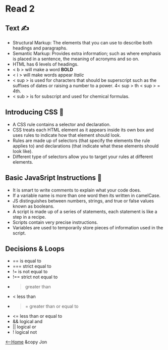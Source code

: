# Read 2

## Text ✍️
- Structural Markup: The elements that you can use to describe both headings and paragraphs.
- Semantic Markup: Provides extra information; such as where emphasis is placed in a sentence, the meaning of acronyms and so on.
- HTML has 6 levels of headings.
- < b > will make a word **BOLD**
- < i > will make words appear *Italic*
- < sup > is used for characters that should be superscript such as the suffixes of dates or raising a number to a power. 4< sup > th < sup > = 4th.
- < sub > is for subscript and used for chemical formulas.
## Introducing CSS 🎨
- A CSS rule contains a selector and declaration.
- CSS treats each HTML element as it appears inside its own box and uses rules to indicate how that element should look.
- Rules are made up of selectors (that specify the elements the rule applies to) and declarations (that indicate what these elements should look like).
- Different type of selectors allow you to target your rules at different elements.
## Basic JavaSript Instructions 🤤
- It is smart to write comments to explain what your code does.
- If a variable name is more than one word then its written in camelCase.
- JS distinguishes between numbers, strings, and true or false values known as booleans.
- A script is made up of a series of statements, each statement is like a step in a recipe.
- Scripts contain very precise instructions.
- Variables are used to temporarily store pieces of information used in the script.
## Decisions & Loops
- == is equal to
- === strict equal to
- != is not equal to
- !== strict not equal to
- > greater than
- < less than 
- >= greater than or equal to
- <= less than or equal to
- && logical and
- || logical or
- ! logical not

[<--Home](https://mnlatter.github.io/reading-notes)
&copy Jon 
